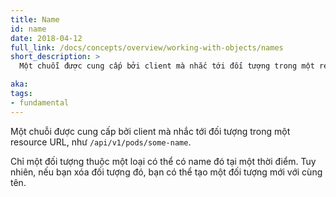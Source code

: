 ```yaml
---
title: Name
id: name
date: 2018-04-12
full_link: /docs/concepts/overview/working-with-objects/names
short_description: >
  Một chuỗi được cung cấp bởi client mà nhắc tới đối tượng trong một resource URL, như  `/api/v1/pods/some-name`.

aka: 
tags:
- fundamental
---
```

 Một chuỗi được cung cấp bởi client mà nhắc tới đối tượng trong một resource URL, như  `/api/v1/pods/some-name`.

<!--more--> 

Chỉ một đối tượng thuộc một loại có thể có name đó tại một thời điểm. Tuy nhiên, nếu bạn xóa đối tượng đó, bạn có thể tạo một đối tượng mới với cùng tên.
